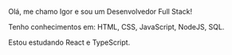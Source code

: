 Olá, me chamo Igor e sou um Desenvolvedor Full Stack!

Tenho conhecimentos em: HTML, CSS, JavaScript, NodeJS, SQL.

Estou estudando React e TypeScript.
